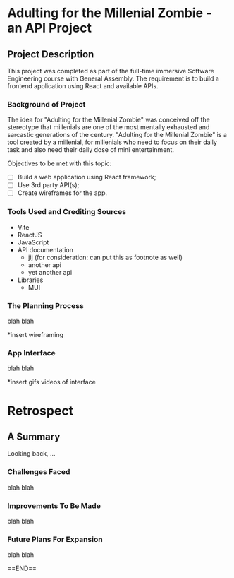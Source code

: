# Adulting for the Millenial Zombie - an API Project 

## Project Description 

This project was completed as part of the full-time immersive Software Engineering course with General Assembly. The requirement is to build a frontend application using React and available APIs. 

### **Background of Project**
The idea for "Adulting for the Millenial Zombie" was conceived off the stereotype that millenials are one of the most mentally exhausted and sarcastic generations of the century. "Adulting for the Millenial Zombie" is a tool created by a millenial, for millenials who need to focus on their daily task and also need their daily dose of mini entertainment. 

Objectives to be met with this topic:
- [ ] Build a web application using React framework;
- [ ] Use 3rd party API(s);
- [ ] Create wireframes for the app.

### **Tools Used and Crediting Sources** 

- Vite 
- ReactJS 
- JavaScript 
- API documentation
  - jij (for consideration: can put this as footnote as well)
  - another api
  - yet another api
- Libraries 
  - MUI
### **The Planning Process**

blah blah

*insert wireframing 

### **App Interface** 

blah blah 

*insert gifs videos of interface

# Retrospect 

## A Summary 

Looking back, ... 

### **Challenges Faced**
blah blah

### **Improvements To Be Made**

blah blah

### **Future Plans For Expansion**

blah blah

==END==
